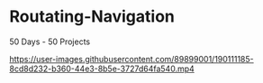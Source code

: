 # Routating-Navigation
50 Days - 50 Projects




https://user-images.githubusercontent.com/89899001/190111185-8cd8d232-b360-44e3-8b5e-3727d64fa540.mp4


